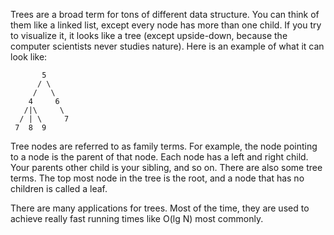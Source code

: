 Trees are a broad term for tons of different data structure. You can think of them like a linked list, except every node has more than one child. If you try to
visualize it, it looks like a tree (except upside-down, because the computer scientists never studies nature). Here is an example of what it can look like:

           5
          / \
         /   \
        4     6
       /|\     \
      / | \     7
     7  8  9
     
Tree nodes are referred to as family terms. For example, the node pointing to a node is the parent of that node. Each node has a left and right child.
Your parents other child is your sibling, and so on. There are also some tree terms. The top most node in the tree is the root, and a node that has no children is called a leaf.  

There are many applications for trees. Most of the time, they are used to achieve really fast running
times like O(lg N) most commonly. 